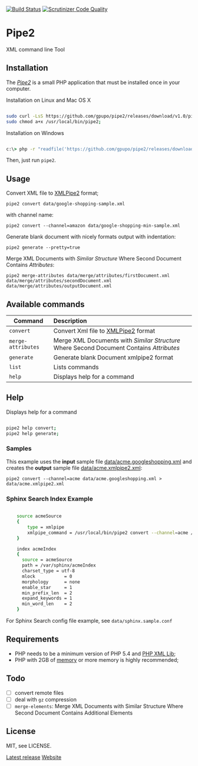 [![Build Status](https://secure.travis-ci.org/gpupo/pipe2.png?branch=master)](http://travis-ci.org/gpupo/pipe2)
[![Scrutinizer Code Quality](https://scrutinizer-ci.com/g/gpupo/pipe2/badges/quality-score.png?b=master)](https://scrutinizer-ci.com/g/gpupo/pipe2/?branch=master)

# Pipe2

XML command line Tool

## Installation

The *[Pipe2](http://gpupo.github.io/pipe2/)* is a small PHP application that must be installed once in your computer.

Installation on Linux and Mac OS X

```bash

sudo curl -LsS https://github.com/gpupo/pipe2/releases/download/v1.0/pipe2.phar -o /usr/local/bin/pipe2;
sudo chmod a+x /usr/local/bin/pipe2;

```
Installation on Windows

```bat

c:\> php -r "readfile('https://github.com/gpupo/pipe2/releases/download/v1.0/pipe2.phar');" > pipe2

```
Then, just run ``pipe2``.


## Usage

Convert XML file to [XMLPipe2](http://sphinxsearch.com/docs/current.html#xmlpipe2) format;

    pipe2 convert data/google-shopping-sample.xml

with channel name:

    pipe2 convert --channel=amazon data/google-shopping-min-sample.xml


Generate blank document with nicely formats output with indentation:

    pipe2 generate --pretty=true

Merge XML Documents with *Similar Structure* Where Second Document Contains *Attributes*:

    pipe2 merge-attributes data/merge/attributes/firstDocument.xml data/merge/attributes/secondDocument.xml data/merge/attributes/outputDocument.xml


## Available commands


| Command               | Description
| ----------------------|:-------------
| ``convert``           | Convert Xml file to [XMLPipe2](http://sphinxsearch.com/docs/current.html#xmlpipe2) format
| ``merge-attributes``  | Merge XML Documents with *Similar Structure* Where Second Document Contains *Attributes*
| ``generate``          | Generate blank Document xmlpipe2 format
| ``list``              | Lists commands
| ``help``              | Displays help for a command

## Help

Displays help for a command

```bash

pipe2 help convert;
pipe2 help generate;

```
### Samples

This example uses the **input** sample file [data/acme.googleshopping.xml](https://github.com/gpupo/pipe2/blob/master/data/acme.googleshopping.xml)
 and creates the **output** sample file [data/acme.xmlpipe2.xml](https://github.com/gpupo/pipe2/blob/master/data/acme.xmlpipe2.xml):

    pipe2 convert --channel=acme data/acme.googleshopping.xml > data/acme.xmlpipe2.xml

### Sphinx Search Index Example

```bash

    source acmeSource
    {
        type = xmlpipe
        xmlpipe_command = /usr/local/bin/pipe2 convert --channel=acme /tmp/data/acme.googleshopping.xml
    }

    index acmeIndex
    {
      source = acmeSource
      path = /var/sphinx/acmeIndex
      charset_type = utf-8
      mlock           = 0
      morphology      = none
      enable_star     = 1
      min_prefix_len  = 2
      expand_keywords = 1
      min_word_len    = 2
    }
```

For Sphinx Search config file example, see ``data/sphinx.sample.conf``

## Requirements

- PHP needs to be a minimum version of PHP 5.4 and [PHP XML Lib](http://php.net/manual/en/dom.setup.php);
- PHP with 2GB of [memory](http://php.net/memory-limit) or more memory is highly recommended;

## Todo

- [ ] convert remote files
- [ ] deal with ``gz`` compression
- [ ] ``merge-elements``: Merge XML Documents with Similar Structure Where Second Document Contains Additional Elements

## License

MIT, see LICENSE.

[Latest release](https://github.com/gpupo/pipe2/releases/latest)
[Website](http://gpupo.github.io/pipe2/)
